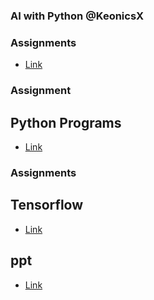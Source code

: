 ### AI with Python @KeonicsX
### Assignments
- [Link](https://bit.ly/3DXocMw)
### Assignment 
## Python Programs
- [Link](https://bit.ly/3hEPccd)
### Assignments
## Tensorflow
- [Link](https://bit.ly/3DXocMw)
## ppt
- [Link](https://bit.ly/3hyl8id)
